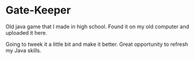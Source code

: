 # Gate-Keeper
Old java game that I made in high school. Found it on my old computer and uploaded it here.

Going to tweek it a little bit and make it better. Great opportunity to refresh my Java skills. 
